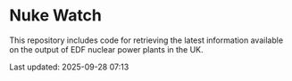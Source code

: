 # Nuke Watch

This repository includes code for retrieving the latest information available on the output of EDF nuclear power plants in the UK.

Last updated: 2025-09-28 07:13